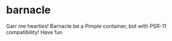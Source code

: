 # barnacle
Garr me hearties! Barnacle be a Pimple container, but with PSR-11 compatibility! Have fun
